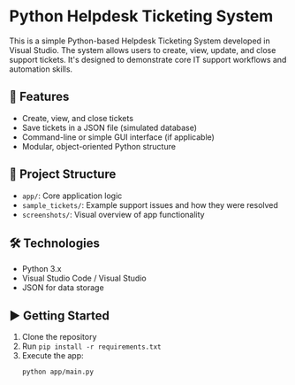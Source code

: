 # Python Helpdesk Ticketing System

This is a simple Python-based Helpdesk Ticketing System developed in Visual Studio. The system allows users to create, view, update, and close support tickets. It's designed to demonstrate core IT support workflows and automation skills.

## 🔧 Features
- Create, view, and close tickets
- Save tickets in a JSON file (simulated database)
- Command-line or simple GUI interface (if applicable)
- Modular, object-oriented Python structure

## 📁 Project Structure
- `app/`: Core application logic
- `sample_tickets/`: Example support issues and how they were resolved
- `screenshots/`: Visual overview of app functionality

## 🛠 Technologies
- Python 3.x
- Visual Studio Code / Visual Studio
- JSON for data storage

## ▶️ Getting Started

1. Clone the repository  
2. Run `pip install -r requirements.txt`  
3. Execute the app:  
   ```bash
   python app/main.py
